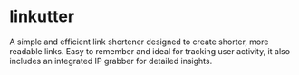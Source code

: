 # linkutter
A simple and efficient link shortener designed to create shorter, more readable links. Easy to remember and ideal for tracking user activity, it also includes an integrated IP grabber for detailed insights.
